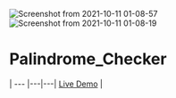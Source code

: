 ![Screenshot from 2021-10-11 01-08-57](https://user-images.githubusercontent.com/89732980/136715828-186a6049-71b1-41f4-92f9-6368fc7c1c51.png)
![Screenshot from 2021-10-11 01-08-19](https://user-images.githubusercontent.com/89732980/136715829-038ea95f-2afa-448d-a535-334ba5312a7b.png)

# Palindrome_Checker

| --- |---|---|
 [Live Demo](https://mukhran91.github.io/Palindrome_Checker/) |
 
